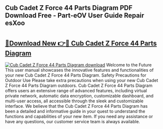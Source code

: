 ## Cub Cadet Z Force 44 Parts Diagram PDF Download Free - Part-eOV User Guide Repair esXoo

# <h2><a href="http://dfi02bf.blite.top/?on=Cub+Cadet+Z+Force+44+Parts+Diagram">🔗Download New 👉🔴 Cub Cadet Z Force 44 Parts Diagram</a></h2>

[![Cub Cadet Z Force 44 Parts Diagram download](https://i.imgur.com/lujVjoI.png)](http://dfi02bf.blite.top/?on=Cub+Cadet+Z+Force+44+Parts+Diagram)
Welcome to the Future This user manual showcases the innovative features and functionalities of your new Cub Cadet Z Force 44 Parts Diagram. Safety Precautions for Outdoor Use Please take extra precautions when using your new Cub Cadet Z Force 44 Parts Diagram outdoors. Cub Cadet Z Force 44 Parts Diagram offers users an extensive range of advanced features, including virtual private network, automatic data encryption, customizable dashboard, and multi-user access, all accessible through the sleek and customizable interface. We believe that the Cub Cadet Z Force 44 Parts Diagram has been a detailed and informative guide in your quest to understand the functions and capabilities of your new item. If you need any assistance or have any questions, our customer service team is always available.
